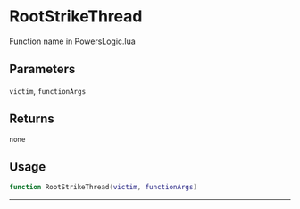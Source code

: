 # RootStrikeThread
Function name in PowersLogic.lua
## Parameters
`victim`, `functionArgs`
## Returns
`none`
## Usage
```lua
function RootStrikeThread(victim, functionArgs)
```
---

